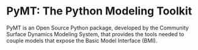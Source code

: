 # PyMT: The Python Modeling Toolkit

PyMT is an Open Source Python package, developed by the Community
Surface Dynamics Modeling System, that provides the tools
needed to couple models that expose the Basic Model
Interface (BMI).
